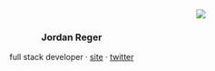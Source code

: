 <div align="center" style="width:100vw"><img src="https://64.media.tumblr.com/c0c713a916b0481b894b17e785240562/tumblr_pfn8liepFH1tcvan1o1_540.gif"/></div>
<h3 align="center">Jordan Reger</h3>
<p align="center">full stack developer · <a href="https://majel.me">site</a> · <a href="https://twitter.com/jordanxmajel">twitter</a></p>
